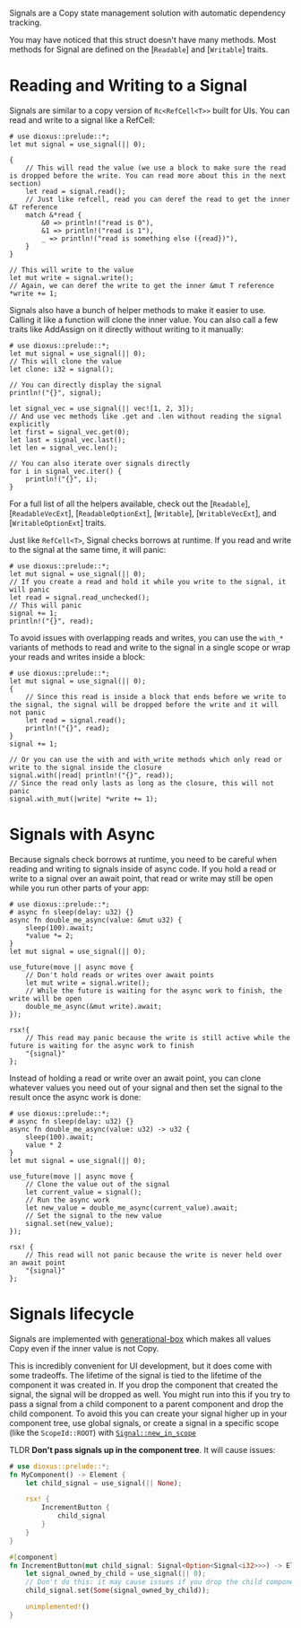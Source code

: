 Signals are a Copy state management solution with automatic dependency tracking.

You may have noticed that this struct doesn't have many methods. Most methods for Signal are defined on the [`Readable`] and [`Writable`] traits.

# Reading and Writing to a Signal

Signals are similar to a copy version of `Rc<RefCell<T>>` built for UIs. You can read and write to a signal like a RefCell:

```rust, no_run
# use dioxus::prelude::*;
let mut signal = use_signal(|| 0);

{
    // This will read the value (we use a block to make sure the read is dropped before the write. You can read more about this in the next section)
    let read = signal.read();
    // Just like refcell, read you can deref the read to get the inner &T reference
    match &*read {
        &0 => println!("read is 0"),
        &1 => println!("read is 1"),
        _ => println!("read is something else ({read})"),
    }
}

// This will write to the value
let mut write = signal.write();
// Again, we can deref the write to get the inner &mut T reference
*write += 1;
```

Signals also have a bunch of helper methods to make it easier to use. Calling it like a function will clone the inner value. You can also call a few traits like AddAssign on it directly without writing to it manually:

```rust, no_run
# use dioxus::prelude::*;
let mut signal = use_signal(|| 0);
// This will clone the value
let clone: i32 = signal();

// You can directly display the signal
println!("{}", signal);

let signal_vec = use_signal(|| vec![1, 2, 3]);
// And use vec methods like .get and .len without reading the signal explicitly
let first = signal_vec.get(0);
let last = signal_vec.last();
let len = signal_vec.len();

// You can also iterate over signals directly
for i in signal_vec.iter() {
    println!("{}", i);
}
```

For a full list of all the helpers available, check out the [`Readable`], [`ReadableVecExt`], [`ReadableOptionExt`], [`Writable`], [`WritableVecExt`], and [`WritableOptionExt`] traits.

Just like `RefCell<T>`, Signal checks borrows at runtime. If you read and write to the signal at the same time, it will panic:

```rust, no_run
# use dioxus::prelude::*;
let mut signal = use_signal(|| 0);
// If you create a read and hold it while you write to the signal, it will panic
let read = signal.read_unchecked();
// This will panic
signal += 1;
println!("{}", read);
```

To avoid issues with overlapping reads and writes, you can use the `with_*` variants of methods to read and write to the signal in a single scope or wrap your reads and writes inside a block:

```rust, no_run
# use dioxus::prelude::*;
let mut signal = use_signal(|| 0);
{
    // Since this read is inside a block that ends before we write to the signal, the signal will be dropped before the write and it will not panic
    let read = signal.read();
    println!("{}", read);
}
signal += 1;

// Or you can use the with and with_write methods which only read or write to the signal inside the closure
signal.with(|read| println!("{}", read));
// Since the read only lasts as long as the closure, this will not panic
signal.with_mut(|write| *write += 1);
```

# Signals with Async

Because signals check borrows at runtime, you need to be careful when reading and writing to signals inside of async code. If you hold a read or write to a signal over an await point, that read or write may still be open while you run other parts of your app:

```rust, no_run
# use dioxus::prelude::*;
# async fn sleep(delay: u32) {}
async fn double_me_async(value: &mut u32) {
    sleep(100).await;
    *value *= 2;
}
let mut signal = use_signal(|| 0);

use_future(move || async move {
    // Don't hold reads or writes over await points
    let mut write = signal.write();
    // While the future is waiting for the async work to finish, the write will be open
    double_me_async(&mut write).await;
});

rsx!{
    // This read may panic because the write is still active while the future is waiting for the async work to finish
    "{signal}"
};
```

Instead of holding a read or write over an await point, you can clone whatever values you need out of your signal and then set the signal to the result once the async work is done:

```rust, no_run
# use dioxus::prelude::*;
# async fn sleep(delay: u32) {}
async fn double_me_async(value: u32) -> u32 {
    sleep(100).await;
    value * 2
}
let mut signal = use_signal(|| 0);

use_future(move || async move {
    // Clone the value out of the signal
    let current_value = signal();
    // Run the async work
    let new_value = double_me_async(current_value).await;
    // Set the signal to the new value
    signal.set(new_value);
});

rsx! {
    // This read will not panic because the write is never held over an await point
    "{signal}"
};
```

# Signals lifecycle

Signals are implemented with [generational-box](https://crates.io/crates/generational-box) which makes all values Copy even if the inner value is not Copy.

This is incredibly convenient for UI development, but it does come with some tradeoffs. The lifetime of the signal is tied to the lifetime of the component it was created in. If you drop the component that created the signal, the signal will be dropped as well. You might run into this if you try to pass a signal from a child component to a parent component and drop the child component. To avoid this you can create your signal higher up in your component tree, use global signals, or create a signal in a specific scope (like the `ScopeId::ROOT`) with [`Signal::new_in_scope`](https://docs.rs/dioxus/latest/dioxus/prelude/struct.Signal.html#method.new_in_scope)

TLDR **Don't pass signals up in the component tree**. It will cause issues:

```rust
# use dioxus::prelude::*;
fn MyComponent() -> Element {
    let child_signal = use_signal(|| None);

    rsx! {
        IncrementButton {
            child_signal
        }
    }
}

#[component]
fn IncrementButton(mut child_signal: Signal<Option<Signal<i32>>>) -> Element {
    let signal_owned_by_child = use_signal(|| 0);
    // Don't do this: it may cause issues if you drop the child component
    child_signal.set(Some(signal_owned_by_child));

    unimplemented!()
}
```
